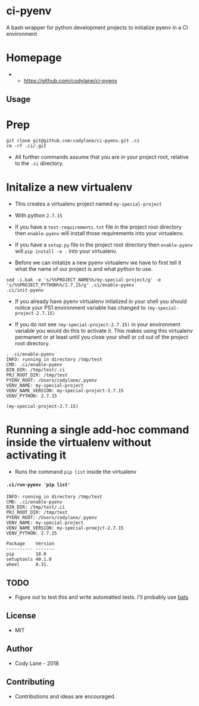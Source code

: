 # ci-pyenv
A bash wrapper for python development projects to initialize pyenv in a CI environment

# Homepage

* - https://github.com/codylane/ci-pyenv

Usage
-----

# Prep

```
git clone git@github.com:codylane/ci-pyenv.git .ci
rm -rf .ci/.git
```

* All further commands assume that you are in your project root, relative to the `.ci` directory.


# Initalize a new virtualenv

* This creates a virtualenv project named `my-special-project`
* With python `2.7.15`

* If you have a `test-requirements.txt` file in the project root directory then `enable-pyenv` will install those requirements into your virtualenv.
* If you have a `setup.py` file in the project root directory then `enable-pyenv` will `pip install -e .` into your virtualenv.

* Before we can initalize a new pyenv virtualenv we have to first tell it what the name of our project is and what python to use.
```
sed -i.bak -e 's/%%PROJECT_NAME%%/my-special-project/g' -e 's/%%PROJECT_PYTHON%%/2.7.15/g' .ci/enable-pyenv
.ci/init-pyenv
```

* If you already have pyenv virtualenv intialized in your shell you should notice your PS1 environment variable has changed to `(my-special-project-2.7.15)`

* If you do not see `(my-special-project-2.7.15)` in your environment variable you would do this to activate it. This makes using this virtualenv permanent or at least until you close your shell or cd out of the project root directory.

```
. .ci/enable-pyenv
INFO: running in directory /tmp/test
CMD: .ci/enable-pyenv
BIN_DIR: /tmp/test/.ci
PRJ_ROOT_DIR: /tmp/test
PYENV_ROOT: /Users/codylane/.pyenv
VENV_NAME: my-special-project
VENV_NAME_VERSION: my-special-project-2.7.15
VENV_PYTHON: 2.7.15

(my-special-project-2.7.15)
```

# Running a single add-hoc command inside the virtualenv without activating it

* Runs the command `pip list` inside the virtualenv

#### `.ci/run-pyenv 'pip list'`

```
INFO: running in directory /tmp/test
CMD: .ci/enable-pyenv
BIN_DIR: /tmp/test/.ci
PRJ_ROOT_DIR: /tmp/test
PYENV_ROOT: /Users/codylane/.pyenv
VENV_NAME: my-special-project
VENV_NAME_VERSION: my-special-proejct-2.7.15
VENV_PYTHON: 2.7.15

Package    Version
---------- -------
pip        18.0   
setuptools 40.1.0 
wheel      0.31.
```

TODO
----

* Figure out to test this and write automatted tests. I'll probably use [bats](https://github.com/sstephenson/bats)

License
-------

* MIT

Author
------

* Cody Lane - 2018

Contributing
------------

* Contributions and ideas are encouraged.
